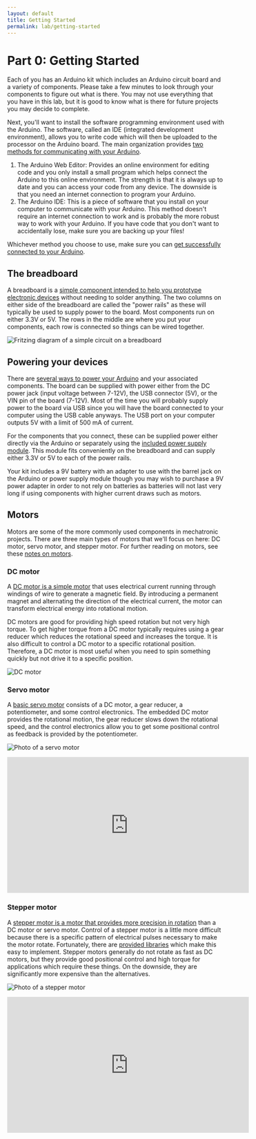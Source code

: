 ```yaml
---
layout: default
title: Getting Started
permalink: lab/getting-started
---
```


# Part 0: Getting Started

Each of you has an Arduino kit which includes an Arduino circuit board and a variety of components. Please take a few minutes to look through your components to figure out what is there. You may not use everything that you have in this lab, but it is good to know what is there for future projects you may decide to complete.

Next, you'll want to install the software programming environment used with the Arduino. The software, called an IDE (integrated development environment), allows you to write code which will then be uploaded to the processor on the Arduino board. The main organization provides [two methods for communicating with your Arduino](https://www.arduino.cc/en/Main/Software).
1. The Arduino Web Editor: Provides an online environment for editing code and you only install a small program which helps connect the Arduino to this online environment. The strength is that it is always up to date and you can access your code from any device. The downside is that you need an internet connection to program your Arduino.
2. The Arduino IDE: This is a piece of software that you install on your computer to communicate with your Arduino. This method doesn't require an internet connection to work and is probably the more robust way to work with your Arduino. If you have code that you don't want to accidentally lose, make sure you are backing up your files!

Whichever method you choose to use, make sure you can [get successfully connected to your Arduino](https://www.arduino.cc/en/Guide/ArduinoUno).

## The breadboard

A breadboard is a [simple component intended to help you prototype electronic devices](https://www.sciencebuddies.org/science-fair-projects/references/how-to-use-a-breadboard) without needing to solder anything. The two columns on either side of the breadboard are called the "power rails" as these will typically be used to supply power to the board. Most components run on either 3.3V or 5V. The rows in the middle are where you put your components, each row is connected so things can be wired together.

![Fritzing diagram of a simple circuit on a breadboard](https://d1ca4yhhe0xc0x.cloudfront.net/Files/7330/6/example-breadboard-diagram.jpg)

## Powering your devices

There are [several ways to power your Arduino](https://www.modmypi.com/blog/how-do-i-power-my-arduino) and your associated components. The board can be supplied with power either from the DC power jack (input voltage between 7-12V), the USB connector (5V), or the VIN pin of the board (7-12V). Most of the time you will probably supply power to the board via USB since you will have the board connected to your computer using the USB cable anyways. The USB port on your computer outputs 5V with a limit of 500 mA of current.

For the components that you connect, these can be supplied power either directly via the Arduino or separately using the [included power supply module](https://mega.nz/#F!F1gj0Y7L!vrf91AD2b5OowYc43dSR7Q!p0hBVJhR). This module fits conveniently on the breadboard and can supply either 3.3V or 5V to each of the power rails.

Your kit includes a 9V battery with an adapter to use with the barrel jack on the Arduino or power supply module though you may wish to purchase a 9V power adapter in order to not rely on batteries as batteries will not last very long if using components with higher current draws such as motors.

## Motors

Motors are some of the more commonly used components in mechatronic projects. There are three main types of motors that we'll focus on here: DC motor, servo motor, and stepper motor. For further reading on motors, see these [notes on motors](http://www.tigoe.com/pcomp/code/circuits/motors/).

### DC motor

A [DC motor is a simple motor](https://electronics.howstuffworks.com/motor.htm) that uses electrical current running through windings of wire to generate a magnetic field. By introducing a permanent magnet and alternating the direction of the electrical current, the motor can transform electrical energy into rotational motion.

DC motors are good for providing high speed rotation but not very high torque. To get higher torque from a DC motor typically requires using a gear reducer which reduces the rotational speed and increases the torque. It is also difficult to control a DC motor to a specific rotational position. Therefore, a DC motor is most useful when you need to spin something quickly but not drive it to a specific position.

![DC motor](https://upload.wikimedia.org/wikipedia/commons/thumb/f/f4/DC_Motor.jpg/320px-DC_Motor.jpg)

### Servo motor

A [basic servo motor](https://www.sciencebuddies.org/science-fair-projects/references/introduction-to-servo-motors) consists of a DC motor, a gear reducer, a potentiometer, and some control electronics. The embedded DC motor provides the rotational motion, the gear reducer slows down the rotational speed, and the control electronics allow you to get some positional control as feedback is provided by the potentiometer.

![Photo of a servo motor](https://upload.wikimedia.org/wikipedia/commons/thumb/3/30/Two_hobby_servo_motors.jpg/320px-Two_hobby_servo_motors.jpg)

<iframe width="560" height="315" src="https://www.youtube.com/embed/J8atdmEqZsc" frameborder="0" allow="autoplay; encrypted-media" allowfullscreen></iframe>

### Stepper motor

A [stepper motor is a motor that provides more precision in rotation](http://www.tigoe.com/pcomp/code/circuits/motors/stepper-motors/) than a DC motor or servo motor. Control of a stepper motor is a little more difficult because there is a specific pattern of electrical pulses necessary to make the motor rotate. Fortunately, there are [provided libraries](https://www.arduino.cc/en/Reference/Stepper) which make this easy to implement. Stepper motors generally do not rotate as fast as DC motors, but they provide good positional control and high torque for applications which require these things. On the downside, they are significantly more expensive than the alternatives.

![Photo of a stepper motor](https://upload.wikimedia.org/wikipedia/commons/thumb/8/83/Nema_17_Stepper_Motor.jpg/320px-Nema_17_Stepper_Motor.jpg)

<iframe width="560" height="315" src="https://www.youtube.com/embed/eyqwLiowZiU" frameborder="0" allow="autoplay; encrypted-media" allowfullscreen></iframe>
